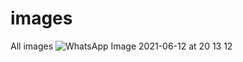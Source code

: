 # images
All images 
![WhatsApp Image 2021-06-12 at 20 13 12](https://user-images.githubusercontent.com/85796522/121779777-03529a00-cbbb-11eb-96a8-7ada4675ac51.jpeg)
